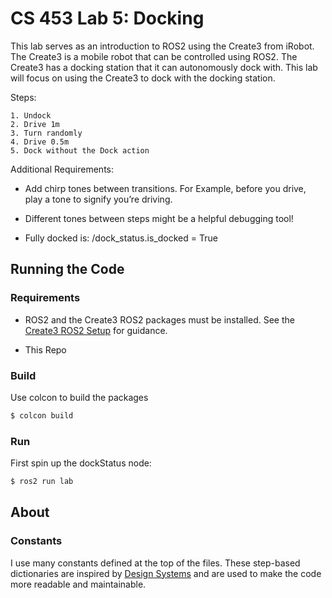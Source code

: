 # CS 453 Lab 5: Docking

This lab serves as an introduction to ROS2 using the Create3 from iRobot. The Create3 is a mobile robot that can be controlled using ROS2. The Create3 has a docking station that it can autonomously dock with. This lab will focus on using the Create3 to dock with the docking station.

Steps:

    1. Undock
    2. Drive 1m
    3. Turn randomly
    4. Drive 0.5m
    5. Dock without the Dock action

Additional Requirements:

- Add chirp tones between transitions. For Example, before you drive, play a tone to signify you’re driving.

- Different tones between steps might be a helpful debugging tool!

- Fully docked is: /dock_status.is_docked = True

## Running the Code

### Requirements

- ROS2 and the Create3 ROS2 packages must be installed. See the [Create3 ROS2 Setup](https://iroboteducation.github.io/create3_docs/setup/ubuntu2204/) for guidance.

- This Repo 

### Build

Use colcon to build the packages

```bash
$ colcon build
```

### Run

First spin up the dockStatus node:

```bash
$ ros2 run lab
```
## About

### Constants

I use many constants defined at the top of the files. These step-based dictionaries are inspired by [Design Systems](https://www.interaction-design.org/literature/topics/design-systems) and are used to make the code more readable and maintainable.